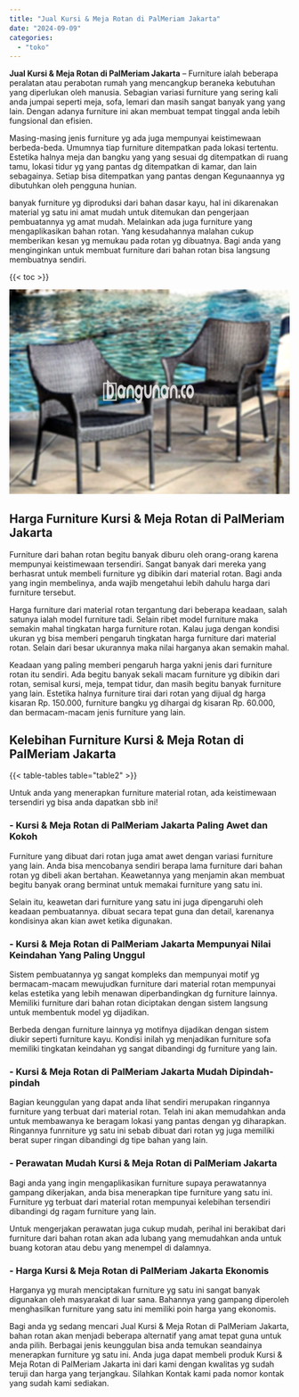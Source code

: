 ```yaml
---
title: "Jual Kursi & Meja Rotan di PalMeriam Jakarta"
date: "2024-09-09"
categories: 
  - "toko"
---
```


**Jual Kursi & Meja Rotan di PalMeriam Jakarta** – Furniture ialah beberapa peralatan atau perabotan rumah yang mencangkup beraneka kebutuhan yang diperlukan oleh manusia. Sebagian variasi furniture yang sering kali anda jumpai seperti meja, sofa, lemari dan masih sangat banyak yang yang lain. Dengan adanya furniture ini akan membuat tempat tinggal anda lebih fungsional dan efisien.

Masing-masing jenis furniture yg ada juga mempunyai keistimewaan berbeda-beda. Umumnya tiap furniture ditempatkan pada lokasi tertentu. Estetika halnya meja dan bangku yang yang sesuai dg ditempatkan di ruang tamu, lokasi tidur yg yang pantas dg ditempatkan di kamar, dan lain sebagainya. Setiap bisa ditempatkan yang pantas dengan Kegunaannya yg dibutuhkan oleh pengguna hunian.

banyak furniture yg diproduksi dari bahan dasar kayu, hal ini dikarenakan material yg satu ini amat mudah untuk ditemukan dan pengerjaan pembuatannya yg amat mudah. Melainkan ada juga furniture yang mengaplikasikan bahan rotan. Yang kesudahannya malahan cukup memberikan kesan yg memukau pada rotan yg dibuatnya. Bagi anda yang menginginkan untuk membuat furniture dari bahan rotan bisa langsung membuatnya sendiri.

{{< toc >}}

![Jual Kursi & Meja Rotan di PalMeriam Jakarta](/images/kursi-meja-rotan-murah32.png)

## Harga Furniture Kursi & Meja Rotan di PalMeriam Jakarta

Furniture dari bahan rotan begitu banyak diburu oleh orang-orang karena mempunyai keistimewaan tersendiri. Sangat banyak dari mereka yang berhasrat untuk membeli furniture yg dibikin dari material rotan. Bagi anda yang ingin membelinya, anda wajib mengetahui lebih dahulu harga dari furniture tersebut.

Harga furniture dari material rotan tergantung dari beberapa keadaan, salah satunya ialah model furniture tadi. Selain ribet model furniture maka semakin mahal tingkatan harga furniture rotan. Kalau juga dengan kondisi ukuran yg bisa memberi pengaruh tingkatan harga furniture dari material rotan. Selain dari besar ukurannya maka nilai harganya akan semakin mahal.

Keadaan yang paling memberi pengaruh harga yakni jenis dari furniture rotan itu sendiri. Ada begitu banyak sekali macam furniture yg dibikin dari rotan, semisal kursi, meja, tempat tidur, dan masih begitu banyak furniture yang lain. Estetika halnya furniture tirai dari rotan yang dijual dg harga kisaran Rp. 150.000, furniture bangku yg dihargai dg kisaran Rp. 60.000, dan bermacam-macam jenis furniture yang lain.

## Kelebihan Furniture Kursi & Meja Rotan di PalMeriam Jakarta

{{< table-tables table="table2" >}}

Untuk anda yang menerapkan furniture material rotan, ada keistimewaan tersendiri yg bisa anda dapatkan sbb ini!

### \- Kursi & Meja Rotan di PalMeriam Jakarta Paling Awet dan Kokoh

Furniture yang dibuat dari rotan juga amat awet dengan variasi furniture yang lain. Anda bisa mencobanya sendiri berapa lama furniture dari bahan rotan yg dibeli akan bertahan. Keawetannya yang menjamin akan membuat begitu banyak orang berminat untuk memakai furniture yang satu ini.

Selain itu, keawetan dari furniture yang satu ini juga dipengaruhi oleh keadaan pembuatannya. dibuat secara tepat guna dan detail, karenanya kondisinya akan kian awet ketika digunakan.

### \- Kursi & Meja Rotan di PalMeriam Jakarta Mempunyai Nilai Keindahan Yang Paling Unggul

Sistem pembuatannya yg sangat kompleks dan mempunyai motif yg bermacam-macam mewujudkan furniture dari material rotan mempunyai kelas estetika yang lebih menawan diperbandingkan dg furniture lainnya. Memiliki furniture dari bahan rotan diciptakan dengan sistem langsung untuk membentuk model yg dijadikan.

Berbeda dengan furniture lainnya yg motifnya dijadikan dengan sistem diukir seperti furniture kayu. Kondisi inilah yg menjadikan furniture sofa memiliki tingkatan keindahan yg sangat dibandingi dg furniture yang lain.

### \- Kursi & Meja Rotan di PalMeriam Jakarta Mudah Dipindah-pindah

Bagian keunggulan yang dapat anda lihat sendiri merupakan ringannya furniture yang terbuat dari material rotan. Telah ini akan memudahkan anda untuk membawanya ke beragam lokasi yang pantas dengan yg diharapkan. Ringannya funrniture yg satu ini sebab dibuat dari rotan yg juga memiliki berat super ringan dibandingi dg tipe bahan yang lain.

### \- Perawatan Mudah Kursi & Meja Rotan di PalMeriam Jakarta

Bagi anda yang ingin mengaplikasikan furniture supaya perawatannya gampang dikerjakan, anda bisa menerapkan tipe furniture yang satu ini. Furniture yg terbuat dari material rotan mempunyai kelebihan tersendiri dibandingi dg ragam furniture yang lain.

Untuk mengerjakan perawatan juga cukup mudah, perihal ini berakibat dari furniture dari bahan rotan akan ada lubang yang memudahkan anda untuk buang kotoran atau debu yang menempel di dalamnya.

### \- Harga Kursi & Meja Rotan di PalMeriam Jakarta Ekonomis

Harganya yg murah menciptakan furniture yg satu ini sangat banyak digunakan oleh masyarakat di luar sana. Bahannya yang gampang diperoleh menghasilkan furniture yang satu ini memiliki poin harga yang ekonomis.

Bagi anda yg sedang mencari Jual Kursi & Meja Rotan di PalMeriam Jakarta, bahan rotan akan menjadi beberapa alternatif yang amat tepat guna untuk anda pilih. Berbagai jenis keunggulan bisa anda temukan seandainya menerapkan furniture yg satu ini. Anda juga dapat membeli produk Kursi & Meja Rotan di PalMeriam Jakarta ini dari kami dengan kwalitas yg sudah teruji dan harga yang terjangkau. Silahkan Kontak kami pada nomor kontak yang sudah kami sediakan.
